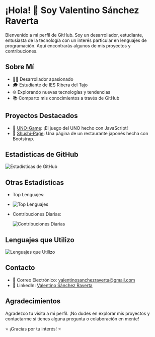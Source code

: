 # ¡Hola! 👋 Soy Valentino Sánchez Raverta

Bienvenido a mi perfil de GitHub. Soy un desarrollador, estudiante, entusiasta de la tecnología con un interés particular en lenguajes de programación. Aquí encontrarás algunos de mis proyectos y contribuciones.

## Sobre Mí

- 👨‍💻 Desarrollador apasionado
- 🎓 Estudiante de IES Ribera del Tajo
- 🌐 Explorando nuevas tecnologías y tendencias
- 📚 Comparto mis conocimientos a través de GitHub

## Proyectos Destacados

- 🚀 [UNO-Game](https://github.com/ValentinoSanchez00/UNO_game): ¡El juego del UNO hecho con JavaScript!
- 🌟 [Shushi-Page](https://github.com/ValentinoSanchez00/shushi_page): Una página de un restaurante japonés hecha con Bootstrap.

## Estadísticas de GitHub


![Estadísticas de GitHub](https://github-readme-stats.vercel.app/api?username=ValentinoSanchez00&show_icons=true&count_private=true&theme=light)

## Otras Estadísticas


- Top Lenguajes:
- 
  ![Top Lenguajes](https://github-readme-stats.vercel.app/api/top-langs/?username=ValentinoSanchez00&layout=compact&theme=light)
- Contribuciones Diarias:
  
  ![Contribuciones Diarias](https://github-readme-streak-stats.herokuapp.com/?user=ValentinoSanchez00&theme=light)

## Lenguajes que Utilizo

![Lenguajes que Utilizo](https://github-readme-stats.vercel.app/api/wakatime?username=ValentinoSanchez00&layout=compact&theme=light)

## Contacto

- 📧 Correo Electrónico: [valentinosanchezraverta@gmail.com](mailto:valentinosanchezraverta@gmail.com)
- 💼 LinkedIn: [Valentino Sánchez Raverta](www.linkedin.com/in/valentino-sanchez-raverta)

## Agradecimientos

Agradezco tu visita a mi perfil. ¡No dudes en explorar mis proyectos y contactarme si tienes alguna pregunta o colaboración en mente!

⭐️ ¡Gracias por tu interés! ⭐️

